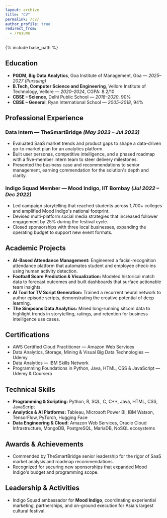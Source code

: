 ```yaml
---
layout: archive
title: "CV"
permalink: /cv/
author_profile: true
redirect_from:
  - /resume
---
```


{% include base_path %}

## Education

- **PGDM, Big Data Analytics**, Goa Institute of Management, Goa — *2025–2027 (Pursuing)*
- **B.Tech, Computer Science and Engineering**, Vellore Institute of Technology, Vellore — *2020–2024*, CGPA: 8.2/10
- **CBSE – Science**, Delhi Public School — *2018–2020*, 90%
- **CBSE – General**, Ryan International School — *2005–2018*, 94%

## Professional Experience

### Data Intern — TheSmartBridge *(May 2023 – Jul 2023)*
- Evaluated SaaS market trends and product gaps to shape a data-driven go-to-market plan for an analytics platform.
- Built user personas, competitive intelligence, and a phased roadmap with a five-member intern team to steer delivery milestones.
- Presented the business case and recommendations to senior management, earning commendation for the solution's depth and clarity.

### Indigo Squad Member — Mood Indigo, IIT Bombay *(Jul 2022 – Dec 2022)*
- Led campaign storytelling that reached students across 1,700+ colleges and amplified Mood Indigo's national footprint.
- Devised multi-platform social media strategies that increased follower engagement by 25% during the festival cycle.
- Closed sponsorships with three local businesses, expanding the operating budget to support new event formats.

## Academic Projects

- **AI-Based Attendance Management:** Engineered a facial-recognition attendance platform that automates student and employee check-ins using human activity detection.
- **Football Score Prediction & Visualization:** Modeled historical match data to forecast outcomes and built dashboards that surface actionable team insights.
- **AI Tool for TV Script Generation:** Trained a recurrent neural network to author episode scripts, demonstrating the creative potential of deep learning.
- **The Simpsons Data Analytics:** Mined long-running sitcom data to highlight trends in storytelling, ratings, and retention for business intelligence use cases.

## Certifications

- AWS Certified Cloud Practitioner — Amazon Web Services
- Data Analytics, Storage, Mining & Visual Big Data Technologies — Udemy
- Data Analytics — IBM Skills Network
- Programming Foundations in Python, Java, HTML, CSS & JavaScript — Udemy & Coursera

## Technical Skills

- **Programming & Scripting:** Python, R, SQL, C, C++, Java, HTML, CSS, JavaScript
- **Analytics & AI Platforms:** Tableau, Microsoft Power BI, IBM Watson, TensorFlow, PyTorch, Hugging Face
- **Data Engineering & Cloud:** Amazon Web Services, Oracle Cloud Infrastructure, MongoDB, PostgreSQL, MariaDB, NoSQL ecosystems

## Awards & Achievements

- Commended by TheSmartBridge senior leadership for the rigor of SaaS market analysis and roadmap recommendations.
- Recognized for securing new sponsorships that expanded Mood Indigo's budget and programming scope.

## Leadership & Activities

- Indigo Squad ambassador for **Mood Indigo**, coordinating experiential marketing, partnerships, and on-ground execution for Asia's largest cultural festival.
